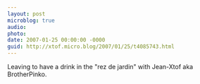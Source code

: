 ```yaml
---
layout: post
microblog: true
audio: 
photo: 
date: 2007-01-25 00:00:00 -0000
guid: http://xtof.micro.blog/2007/01/25/t4085743.html
---
```

Leaving to have a drink in the "rez de jardin" with Jean-Xtof aka BrotherPinko. 
